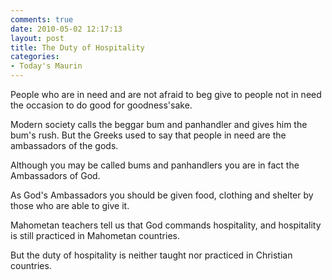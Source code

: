 ```yaml
---
comments: true
date: 2010-05-02 12:17:13
layout: post
title: The Duty of Hospitality
categories:
- Today's Maurin
---
```


People who are in need 
and are not afraid to beg 
give to people not in need 
the occasion to do good 
for goodness'sake.

Modern society calls the beggar 
bum and panhandler 
and gives him the bum's rush. 
But the Greeks used to say 
that people in need
are the ambassadors of the gods.

Although you may be called 
bums and panhandlers 
you are in fact
the Ambassadors of God.

As God's Ambassadors 
you should be given food, 
clothing and shelter 
by those who are able to give it.

Mahometan teachers tell us 
that God commands hospitality, 
and hospitality is still practiced 
in Mahometan countries.

But the duty of hospitality 
is neither taught nor practiced 
in Christian countries.
